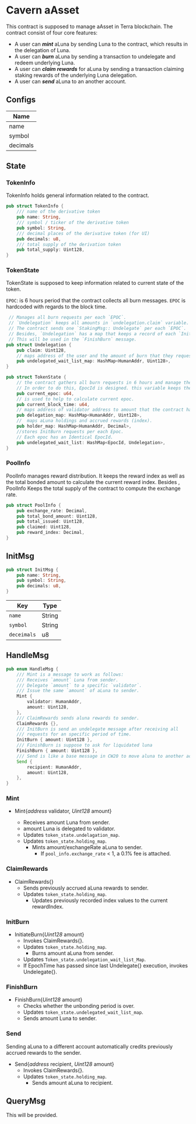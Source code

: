 # Cavern aAsset <!-- omit in toc -->
This contract is supposed to manage aAsset in Terra blockchain. The contract consist of four core features:
    
   * A user can _***mint***_ aLuna by sending Luna to the contract, which results in the delegation of Luna.
   * A user can _***burn***_ aLuna by sending a transaction to undelegate and redeem underlying Luna.
   * A user can _***claim rewards***_ for aLuna by sending a transaction claiming staking rewards of the underlying Luna delegation.
   * A user can _***send***_ aLuna to an another account.
   
## Configs 
| Name         | 
| ------------ | 
| name        |         
| symbol | 
|decimals|

## State
### TokenInfo
TokenInfo holds general information related to the contract. 
```rust
pub struct TokenInfo {
    /// name of the derivative token
    pub name: String,
    /// symbol / ticker of the derivative token
    pub symbol: String,
    /// decimal places of the derivative token (for UI)
    pub decimals: u8,
    /// total supply of the derivation token
    pub total_supply: Uint128,
}
```

### TokenState
TokenState is supposed to keep information related to current state of the token.

`EPOC`: is 6 hours period that the contract collects all burn messages. `EPOC` is hardcoded with regards to the block time.

```rust
 // Manages all burn requests per each `EPOC`. 
 // `Undelegation` keeps all amounts in `undelegation.claim` variable. 
 // The contract sends one `StakingMsg:: Undelegate` per each `EPOC`. 
 // Besides, `Undelegation` has a map that keeps a record of each `InitBurn` request. 
 // This will be used in the `FinishBurn` message.
pub struct Undelegation {
    pub claim: Uint128,
    // maps address of the user and the amount of burn that they requests.
    pub undelegated_wait_list_map: HashMap<HumanAddr, Uint128>,
}
```
```rust
pub struct TokenState {
    // the contract gathers all burn requests in 6 hours and manage them all at once. 
    // In order to do this, EpocId is designed. this variable keeps the current epoc of the contract.
    pub current_epoc: u64,
    // is used to help to calculate current epoc. 
    pub current_block_time: u64,
    // maps address of validator address to amount that the contract has delegated to
    pub delegation_map: HashMap<HumanAddr, Uint128>,
    //  maps aLuna holdings and accrued rewards (index). 
    pub holder_map: HashMap<HumanAddr, Decimal>,
    //stores InitBurn requests per each Epoc. 
    // Each epoc has an Identical EpocId.
    pub undelegated_wait_list: HashMap<EpocId, Undelegation>,
}
```

### PoolInfo
PoolInfo manages reward distribution. It keeps the reward index as well as the total bonded amount to calculate the current reward index. Besides , PoolInfo Keeps the total supply of the contract to compute the exchange rate. 

```rust
pub struct PoolInfo {
    pub exchange_rate: Decimal,
    pub total_bond_amount: Uint128,
    pub total_issued: Uint128,
    pub claimed: Uint128,
    pub reward_index: Decimal,
}
```

## InitMsg
```rust
pub struct InitMsg {
    pub name: String,
    pub symbol: String,
    pub decimals: u8,
}
```
| Key                | Type       | 
| ------------------ | ---------- | 
| `name`     | String |
| `symbol`           | String    |
| `deceimals`        | u8    | 

## HandleMsg
```rust
pub enum HandleMsg {
    /// Mint is a message to work as follows:
    /// Receives `amount` Luna from sender.
    /// Delegate `amount` to a specific `validator`.
    /// Issue the same `amount` of aLuna to sender.
    Mint {
        validator: HumanAddr,
        amount: Uint128,
    },
    /// ClaimRewards sends aluna rewards to sender.
    ClaimRewards {},
    /// InitBurn is send an undelegate message after receiving all
    /// requests for an specific period of time.
    InitBurn { amount: Uint128 },
    /// FinishBurn is suppose to ask for liquidated luna
    FinishBurn { amount: Uint128 },
    /// Send is like a base message in CW20 to move aluna to another account
    Send {
        recipient: HumanAddr,
        amount: Uint128,
    },
}
```
### Mint
* Mint{*address* validator, *Uint128* amount}

    * Receives amount Luna from sender.
    * amount Luna is delegated to validator.
    * Updates `token_state.undelagation_map`.
    * Updates `token_state.holding_map`.
        * Mints amount/exchangeRate aLuna to sender.
            * If `pool_info.exchange_rate` < 1, a 0.1% fee is attached.


### ClaimRewards
* ClaimRewards{}
    * Sends previously accrued aLuna rewards to sender.
    * Updates `token_state.holding_map`.
        * Updates previously recorded index values to the current rewardIndex.


### InitBurn
* InitiateBurn{*Uint128* amount}
    * Invokes ClaimRewards{}.
    * Updates `token_state.holding_map`.
        * Burns amount aLuna from sender.
    * Updates `Token_state.undelegation_wait_list_Map`.
    * If EpochTime has passed since last Undelegate{} execution, invokes Undelegate{}.

### FinishBurn
* FinishBurn{*Uint128* amount}
    * Checks whether the unbonding period is over.
    * Updates `token_state.undelegated_wait_list_map`.
    * Sends amount Luna to sender.


### Send
Sending aLuna to a different account automatically credits previously accrued rewards to the sender.

* Send{*address* recipient, *Uint128* amount}
    * Invokes ClaimRewards{}.
    * Updates `token_state.holding_map`.
        * Sends amount aLuna to recipient.

## QueryMsg
This will be provided. 